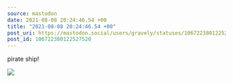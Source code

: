 ```yaml
---
source: mastodon
date: 2021-08-08 20:24:46.54 +00
title: "2021-08-08 20:24:46.54 +00"
post_uri: https://mastodon.social/users/gravely/statuses/106722380122527520
post_id: 106722380122527520
---
```

pirate ship!


![](/images/106722380085204588.jpg)

